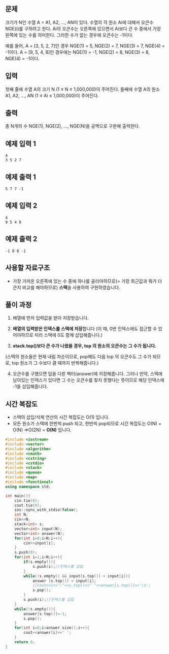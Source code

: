 ## 문제

크기가 N인 수열 A = A1, A2, ..., AN이 있다. 수열의 각 원소 Ai에 대해서 오큰수 NGE(i)를 구하려고 한다. Ai의 오큰수는 오른쪽에 있으면서 Ai보다 큰 수 중에서 가장 왼쪽에 있는 수를 의미한다. 그러한 수가 없는 경우에 오큰수는 -1이다.

예를 들어, A = [3, 5, 2, 7]인 경우 NGE(1) = 5, NGE(2) = 7, NGE(3) = 7, NGE(4) = -1이다. A = [9, 5, 4, 8]인 경우에는 NGE(1) = -1, NGE(2) = 8, NGE(3) = 8, NGE(4) = -1이다.

## 입력

첫째 줄에 수열 A의 크기 N (1 ≤ N ≤ 1,000,000)이 주어진다. 둘째에 수열 A의 원소 A1, A2, ..., AN (1 ≤ Ai ≤ 1,000,000)이 주어진다.

## 출력

총 N개의 수 NGE(1), NGE(2), ..., NGE(N)을 공백으로 구분해 출력한다.

## 예제 입력 1

```
4
3 5 2 7

```

## 예제 출력 1

```
5 7 7 -1

```

## 예제 입력 2

```
4
9 5 4 8

```

## 예제 출력 2

```
-1 8 8 -1

```

## 사용할 자료구조

- 가장 가까운 오른쪽에 있는 수 중에 하나를 골라야하므로(= 가장 최근값과 뭐가 더 큰지 비교를 해야하므로) **스택**을 사용하여 구현하였습니다.

## 풀이 과정

1) 배열에 먼저 입력값을 받아 저장받습니다.

2) **배열의 입력받은 인덱스를 스택에 저장**합니다 (이 때, 0번 인덱스에도 접근할 수 있어야하므로 미리 스택에 0도 함께 삽입해줍니다.)

3) **stack.top()보다 큰 수가 나왔을 경우, top 의 원소의 오큰수는 그 수가 됩니다.**

(스택의 원소들은 현재 내림 차순이므로, pop해도 다음 top 의 오큰수도 그 수가 되므로, top 원소가 그 수보다 클 때까지 반복해줍니다.)

4) 오큰수를 구했으면 답을 다른 벡터(answer)에 저장해줍니다. 그러나 만약, 스택에 남아있는 인덱스가 있다면 그 수는 오큰수를 찾지 못했다는 뜻이므로 해당 인덱스에 -1을 삽입해줍니다.

## 시간 복잡도

- 스택의 삽입/삭제 연산의 시간 복잡도는 O(1) 입니다.
- 모든 원소가 스택에 한번씩 push 되고, 한번씩 pop되므로 시간 복잡도는 O(N) + O(N)  ⇒O(2N) = **O(N)** 입니다.

```cpp
#include <iostream>
#include <vector>
#include <algorithm>
#include <cmath>
#include <cstring>
#include <cstdio>
#include <stack>
#include <queue>
#include <map>
#include <functional>
using namespace std;

int main(){
    cin.tie(0);
    cout.tie(0);
    ios::sync_with_stdio(false);
    int N;
    cin>>N;
    stack<int> s;
    vector<int> input(N);
    vector<int> answer(N);
    for(int i=0;i<N;i++){
        cin>>input[i];
    }
    s.push(0);
    for(int i=1;i<N;i++){
        if(s.empty()){
            s.push(i);//인덱스를 삽입
        }
        while(!s.empty() && input[s.top()] < input[i]){
            answer [s.top()] = input[i];
            //cout<<i<<":"<<s.top()<<" "<<answer[s.top()]<<'\n';
            s.pop();
        }
        s.push(i);//인덱스를 삽입
    }
    while(!s.empty()){
        answer[s.top()]=-1;
        s.pop();
    }
    for(int i=0;i<answer.size();i++){
        cout<<answer[i]<<' ';
    }
    return 0;
}
```